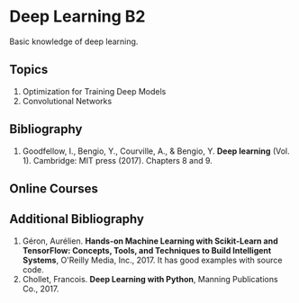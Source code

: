 # Deep Learning B2
Basic knowledge of deep learning.

## Topics
1.	Optimization for Training Deep Models
2.	Convolutional Networks 

## Bibliography
1. Goodfellow, I., Bengio, Y., Courville, A., & Bengio, Y. **Deep learning** (Vol. 1). Cambridge: MIT press (2017). Chapters 8 and 9.

## Online Courses

## Additional Bibliography
1. Géron, Aurélien. **Hands-on Machine Learning with Scikit-Learn and TensorFlow: Concepts, Tools, and Techniques to Build Intelligent Systems**, O'Reilly Media, Inc., 2017. It has good examples with source code.
2. Chollet, Francois. **Deep Learning with Python**, Manning Publications Co., 2017.